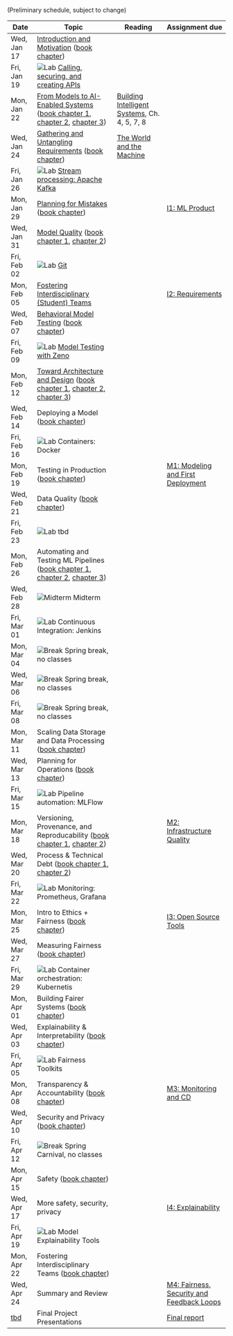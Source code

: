 (Preliminary schedule, subject to change)

| Date  | Topic | Reading | Assignment due |
| -     | -     | -       | -              |
| Wed, Jan 17 | [Introduction and Motivation](https://mlip-cmu.github.io/s2024/slides/01_introduction/intro.html) ([book chapter](https://ckaestne.medium.com/introduction-to-machine-learning-in-production-eef7427426f1)) |  |  |
| Fri, Jan 19 | ![Lab](https://img.shields.io/badge/-lab-yellow.svg) [Calling, securing, and creating APIs](https://github.com/mlip-cmu/s2024/blob/main/labs/lab01.md)  |  |  |
| Mon, Jan 22 | [From Models to AI-Enabled Systems](https://mlip-cmu.github.io/s2024/slides/02_systems/systems.html) ([book chapter 1](https://ckaestne.medium.com/machine-learning-in-production-from-models-to-systems-e1422ec7cd65), [chapter 2](https://ckaestne.medium.com/when-to-use-machine-learning-83fe9be1b8e1), [chapter 3](https://ckaestne.medium.com/setting-and-measuring-goals-for-machine-learning-projects-c887bc6ab9d0)) | [Building Intelligent Systems](https://cmu.primo.exlibrisgroup.com/permalink/01CMU_INST/6lpsnm/alma991019649190004436), Ch. 4, 5, 7, 8 |  |
| Wed, Jan 24 | [Gathering and Untangling Requirements](https://mlip-cmu.github.io/s2024/slides/03_requirements/requirements.html) ([book chapter](https://ckaestne.medium.com/gathering-requirements-for-ml-enabled-systems-4f0a7a23730f)) | [The World and the Machine](https://scholar.google.com/scholar?cluster=1090758480873197042) |  |
| Fri, Jan 26 | ![Lab](https://img.shields.io/badge/-lab-yellow.svg) [Stream processing: Apache Kafka](https://github.com/mlip-cmu/s2024/blob/main/labs/lab02.md)  |  |  |
| Mon, Jan 29 | [Planning for Mistakes](https://mlip-cmu.github.io/s2024/slides/04_mistakes/mistakes.html) ([book chapter](https://ckaestne.medium.com/planning-for-machine-learning-mistakes-2574f4fcf529)) |  | [I1: ML Product](https://github.com/mlip-cmu/s2024/blob/main/assignments/I1_mlproduct.md) |
| Wed, Jan 31 | [Model Quality](https://mlip-cmu.github.io/s2024/slides/05_modelaccuracy/modelquality1.html) ([book chapter 1](https://ckaestne.medium.com/model-quality-defining-correctness-and-fit-a8361b857df), [chapter 2](https://ckaestne.medium.com/model-quality-measuring-prediction-accuracy-38826216ebcb)) |  |  |
| Fri, Feb 02 | ![Lab](https://img.shields.io/badge/-lab-yellow.svg) [Git](https://github.com/mlip-cmu/s2024/blob/main/labs/lab03.md)  |  |  |
| Mon, Feb 05 | [Fostering Interdisciplinary (Student) Teams](https://mlip-cmu.github.io/s2024/slides/06_teamwork/teams.html) |  | [I2: Requirements](https://github.com/mlip-cmu/s2024/blob/main/assignments/I2_requirements.md) |
| Wed, Feb 07 | [Behavioral Model Testing](https://mlip-cmu.github.io/s2024/slides/07_modeltesting/modelquality2.html) ([book chapter](https://ckaestne.medium.com/model-quality-slicing-capabilities-invariants-and-other-testing-strategies-27e456027bd)) |  |  |
| Fri, Feb 09 | ![Lab](https://img.shields.io/badge/-lab-yellow.svg) [Model Testing with Zeno](https://github.com/mlip-cmu/s2024/blob/main/labs/lab04.md)  |  |  |
| Mon, Feb 12 | [Toward Architecture and Design](https://mlip-cmu.github.io/s2024/slides/08_architecture/tradeoffs.html) ([book chapter 1](https://ckaestne.medium.com/architectural-components-in-ml-enabled-systems-78cf76b29a92), [chapter 2](https://ckaestne.medium.com/thinking-like-a-software-architect-121ea6919871), [chapter 3](https://ckaestne.medium.com/quality-drivers-in-architectures-for-ml-enabled-systems-836f21c44334)) |  |  |
| Wed, Feb 14 | Deploying a Model ([book chapter](https://ckaestne.medium.com/deploying-a-model-f0b7ffefd06a)) |  |  |
| Fri, Feb 16 | ![Lab](https://img.shields.io/badge/-lab-yellow.svg) Containers: Docker  |  |  |
| Mon, Feb 19 | Testing in Production ([book chapter](https://ckaestne.medium.com/quality-assurance-in-production-for-ml-enabled-systems-4d1b3442316f)) |  | [M1: Modeling and First Deployment](https://github.com/mlip-cmu/s2024/blob/main/assignments/project.md) |
| Wed, Feb 21 | Data Quality ([book chapter](https://ckaestne.medium.com/data-quality-for-building-production-ml-systems-2e0cc7e6113f)) |  |  |
| Fri, Feb 23 | ![Lab](https://img.shields.io/badge/-lab-yellow.svg) tbd  |  |  |
| Mon, Feb 26 | Automating and Testing ML Pipelines ([book chapter 1](https://ckaestne.medium.com/quality-assurance-basics-6ce1eca9921), [chapter 2](https://ckaestne.medium.com/quality-assurance-for-machine-learning-pipelines-d495b8e5ad6a), [chapter 3](https://ckaestne.medium.com/integration-and-system-testing-bc4db6650d1)) |  |  |
| Wed, Feb 28 | ![Midterm](https://img.shields.io/badge/-midterm-blue.svg) Midterm  |  |  |
| Fri, Mar 01 | ![Lab](https://img.shields.io/badge/-lab-yellow.svg) Continuous Integration: Jenkins  |  |  |
| Mon, Mar 04 | ![Break](https://img.shields.io/badge/-break-red.svg) Spring break, no classes  |  |  |
| Wed, Mar 06 | ![Break](https://img.shields.io/badge/-break-red.svg) Spring break, no classes  |  |  |
| Fri, Mar 08 | ![Break](https://img.shields.io/badge/-break-red.svg) Spring break, no classes  |  |  |
| Mon, Mar 11 | Scaling Data Storage and Data Processing ([book chapter](https://ckaestne.medium.com/scaling-ml-enabled-systems-b5c6b1527bc)) |  |  |
| Wed, Mar 13 | Planning for Operations ([book chapter](https://ckaestne.medium.com/planning-for-operations-of-ml-enabled-systems-a3d18e07ef7c)) |  |  |
| Fri, Mar 15 | ![Lab](https://img.shields.io/badge/-lab-yellow.svg) Pipeline automation: MLFlow  |  |  |
| Mon, Mar 18 | Versioning, Provenance, and Reproducability ([book chapter 1](https://ckaestne.medium.com/data-science-and-software-engineering-process-models-ea997ea53711), [chapter 2](https://ckaestne.medium.com/technical-debt-in-machine-learning-systems-62035b82b6de)) |  | [M2: Infrastructure Quality](https://github.com/mlip-cmu/s2024/blob/main/assignments/project.md) |
| Wed, Mar 20 | Process & Technical Debt ([book chapter 1](https://ckaestne.medium.com/responsible-ai-engineering-c97e44e6c57a), [chapter 2](https://ckaestne.medium.com/fairness-in-machine-learning-and-ml-enabled-products-8ee05ed8ffc4)) |  |  |
| Fri, Mar 22 | ![Lab](https://img.shields.io/badge/-lab-yellow.svg) Monitoring: Prometheus, Grafana  |  |  |
| Mon, Mar 25 | Intro to Ethics + Fairness ([book chapter](https://ckaestne.medium.com/fairness-in-machine-learning-and-ml-enabled-products-8ee05ed8ffc4))  |  | [I3: Open Source Tools](https://github.com/mlip-cmu/s2024/blob/main/assignments/I3_mlops_tools.md) |
| Wed, Mar 27 | Measuring Fairness ([book chapter](https://ckaestne.medium.com/fairness-in-machine-learning-and-ml-enabled-products-8ee05ed8ffc4))  |  |  |
| Fri, Mar 29 | ![Lab](https://img.shields.io/badge/-lab-yellow.svg) Container orchestration: Kubernetis  |  |  |
| Mon, Apr 01 | Building Fairer Systems ([book chapter](https://ckaestne.medium.com/interpretability-and-explainability-a80131467856)) |  |  |
| Wed, Apr 03 | Explainability & Interpretability ([book chapter](https://ckaestne.medium.com/transparency-and-accountability-in-ml-enabled-systems-f8ed0b6fd183)) |  |  |
| Fri, Apr 05 | ![Lab](https://img.shields.io/badge/-lab-yellow.svg) Fairness Toolkits  |  |  |
| Mon, Apr 08 | Transparency & Accountability ([book chapter](https://ckaestne.medium.com/versioning-provenance-and-reproducibility-in-production-machine-learning-355c48665005)) |  | [M3: Monitoring and CD](https://github.com/mlip-cmu/s2024/blob/main/assignments/project.md) |
| Wed, Apr 10 | Security and Privacy ([book chapter](https://ckaestne.medium.com/security-and-privacy-in-ml-enabled-systems-1855f561b894)) |  |  |
| Fri, Apr 12 | ![Break](https://img.shields.io/badge/-break-red.svg) Spring Carnival, no classes  |  |  |
| Mon, Apr 15 | Safety ([book chapter](https://ckaestne.medium.com/safety-in-ml-enabled-systems-b5a5901933ac)) |  |  |
| Wed, Apr 17 | More safety, security, privacy  |  | [I4: Explainability](https://github.com/mlip-cmu/s2024/blob/main/assignments/I4_explainability.md) |
| Fri, Apr 19 | ![Lab](https://img.shields.io/badge/-lab-yellow.svg) Model Explainability Tools  |  |  |
| Mon, Apr 22 | Fostering Interdisciplinary Teams ([book chapter](https://ckaestne.medium.com/building-machine-learning-products-with-interdisciplinary-teams-a1fdfbf49e81)) |  |  |
| Wed, Apr 24 | Summary and Review  |  | [M4: Fairness, Security and Feedback Loops](https://github.com/mlip-cmu/s2024/blob/main/assignments/project.md) |
| [tbd](https://www.cmu.edu/hub/docs/final-exams.pdf) | Final Project Presentations  |  | [Final report](https://github.com/mlip-cmu/s2024/blob/main/assignments/project.md) |
